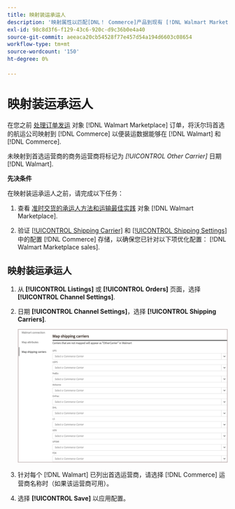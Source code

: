 ```yaml
---
title: 映射装运承运人
description: '映射属性以匹配[DNL！ Commerce]产品到现有 [!DNL Walmart Marketplace] 列出并同步数据 [!DNL Channel Manager] 和 [!DNL Walmart].'
exl-id: 98c8d3f6-f129-43c6-920c-d9c36b0e4a40
source-git-commit: aeeaca20cb54528f77e457d54a194d6603c08654
workflow-type: tm+mt
source-wordcount: '150'
ht-degree: 0%

---
```



# 映射装运承运人

在您之前 [处理订单发运](process-orders.md#ship-an-order) 对象 [!DNL Walmart Marketplace] 订单，将沃尔玛首选的航运公司映射到 [!DNL Commerce] 以便装运数据能够在 [!DNL Walmart] 和 [!DNL Commerce].

未映射到首选运营商的商务运营商将标记为 *[!UICONTROL Other Carrier]* 日期 [!DNL Walmart].

**先决条件**

在映射装运承运人之前，请完成以下任务：

1. 查看 [准时交货的承运人方法和运输最佳实践](https://sellerhelp.walmart.com/s/guide?article=000009473) 对象 [!DNL Walmart Marketplace].

1. 验证 [[!UICONTROL Shipping Carrier]](https://docs.magento.com/user-guide/shipping/carriers.html) 和 [[!UICONTROL Shipping Settings]](https://docs.magento.com/user-guide/configuration/sales/shipping-settings.html) 中的配置 [!DNL Commerce] 存储，以确保您已针对以下项优化配置： [!DNL Walmart Marketplace sales].

## 映射装运承运人

1. 从 **[!UICONTROL Listings]** 或 **[!UICONTROL Orders]** 页面，选择 **[!UICONTROL Channel Settings]**.

1. 日期 **[!UICONTROL Channel Settings]**，选择 **[!UICONTROL Shipping Carriers]**.

   ![映射装运承运人](assets/map-shipping-carriers.png)

1. 针对每个 [!DNL Walmart] 已列出首选运营商，请选择 [!DNL Commerce] 运营商名称时（如果该运营商可用）。

1. 选择 **[!UICONTROL Save]** 以应用配置。

